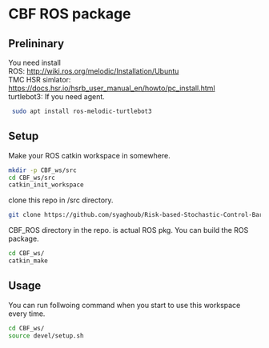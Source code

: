 # CBF ROS package

## Prelininary

You need install  
ROS: http://wiki.ros.org/melodic/Installation/Ubuntu  
TMC HSR simlator: https://docs.hsr.io/hsrb_user_manual_en/howto/pc_install.html  
turtlebot3: If you need agent.

```bash
 sudo apt install ros-melodic-turtlebot3
```

## Setup

Make your ROS catkin workspace in somewhere.

```bash
mkdir -p CBF_ws/src
cd CBF_ws/src
catkin_init_workspace
```

clone this repo in /src directory.

```bash
git clone https://github.com/syaghoub/Risk-based-Stochastic-Control-Barrier-Functions-.git
```

CBF_ROS directory in the repo. is actual ROS pkg.
You can build the ROS package.

```bash
cd CBF_ws/
catkin_make
```

## Usage

You can run follwoing command when you start to use this workspace every time.

```bash
cd CBF_ws/
source devel/setup.sh  
```
